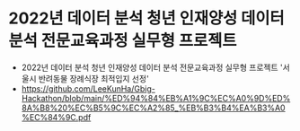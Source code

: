 # 2022년 데이터 분석 청년 인재양성 데이터 분석 전문교육과정 실무형 프로젝트
- 2022년 데이터 분석 청년 인재양성 데이터 분석 전문교육과정 실무형 프로젝트 '서울시 반려동물 장례식장 최적입지 선정'
- https://github.com/LeeKunHa/Gbig-Hackathon/blob/main/%ED%94%84%EB%A1%9C%EC%A0%9D%ED%8A%B8%20%EC%B5%9C%EC%A2%85_%EB%B3%B4%EA%B3%A0%EC%84%9C.pdf
